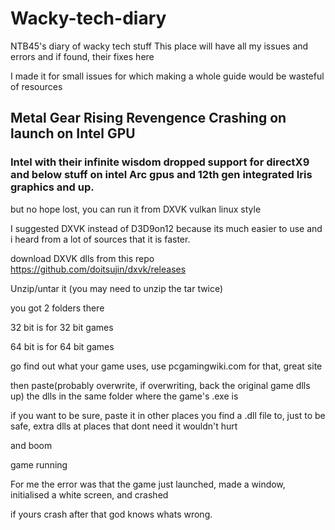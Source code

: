 # Wacky-tech-diary
NTB45's diary of wacky tech stuff
This place will have all my issues and errors and if found, their fixes here

I made it for small issues for which making a whole guide would be wasteful of resources


## Metal Gear Rising Revengence Crashing on launch on Intel GPU

### Intel with their infinite wisdom dropped support for directX9 and below stuff on intel Arc gpus and 12th gen integrated Iris graphics and up.

but no hope lost, you can run it from DXVK vulkan linux style

I suggested DXVK instead of D3D9on12 because its much easier to use and i heard from a lot of sources that it is faster.

download DXVK dlls from this repo https://github.com/doitsujin/dxvk/releases

Unzip/untar it (you may need to unzip the tar twice)

you got 2 folders there

32 bit is for 32 bit games

64 bit is for 64 bit games

go find out what your game uses, use pcgamingwiki.com for that, great site

then paste(probably overwrite, if overwriting, back the original game dlls up) the dlls in the same folder where the game's .exe is

if you want to be sure, paste it in other places you find a .dll file to, just to be safe, extra dlls at places that dont need it wouldn't hurt

and boom

game running

For me the error was that the game just launched, made a window, initialised a white screen, and crashed

if yours crash after that god knows whats wrong.
